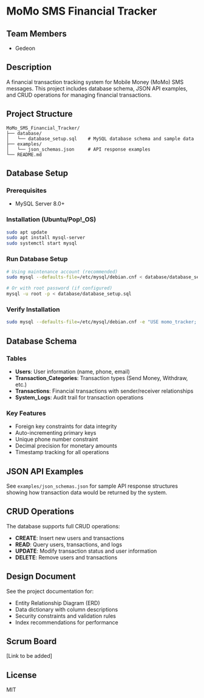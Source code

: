 # MoMo SMS Financial Tracker

## Team Members
- Gedeon

## Description
A financial transaction tracking system for Mobile Money (MoMo) SMS messages. This project includes database schema, JSON API examples, and CRUD operations for managing financial transactions.

## Project Structure
```
MoMo_SMS_Financial_Tracker/
├── database/
│   └── database_setup.sql    # MySQL database schema and sample data
├── examples/
│   └── json_schemas.json     # API response examples
└── README.md
```

## Database Setup

### Prerequisites
- MySQL Server 8.0+

### Installation (Ubuntu/Pop!_OS)
```bash
sudo apt update
sudo apt install mysql-server
sudo systemctl start mysql
```

### Run Database Setup
```bash
# Using maintenance account (recommended)
sudo mysql --defaults-file=/etc/mysql/debian.cnf < database/database_setup.sql

# Or with root password (if configured)
mysql -u root -p < database/database_setup.sql
```

### Verify Installation
```bash
sudo mysql --defaults-file=/etc/mysql/debian.cnf -e "USE momo_tracker; SHOW TABLES;"
```

## Database Schema

### Tables
- **Users**: User information (name, phone, email)
- **Transaction_Categories**: Transaction types (Send Money, Withdraw, etc.)
- **Transactions**: Financial transactions with sender/receiver relationships
- **System_Logs**: Audit trail for transaction operations

### Key Features
- Foreign key constraints for data integrity
- Auto-incrementing primary keys
- Unique phone number constraint
- Decimal precision for monetary amounts
- Timestamp tracking for all operations

## JSON API Examples

See `examples/json_schemas.json` for sample API response structures showing how transaction data would be returned by the system.

## CRUD Operations

The database supports full CRUD operations:
- **CREATE**: Insert new users and transactions
- **READ**: Query users, transactions, and logs
- **UPDATE**: Modify transaction status and user information
- **DELETE**: Remove users and transactions

## Design Document

See the project documentation for:
- Entity Relationship Diagram (ERD)
- Data dictionary with column descriptions
- Security constraints and validation rules
- Index recommendations for performance

## Scrum Board
[Link to be added]

## License
MIT
